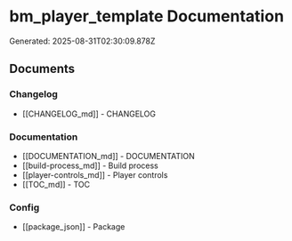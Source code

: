 # bm_player_template Documentation

Generated: 2025-08-31T02:30:09.878Z

## Documents

### Changelog

- [[CHANGELOG_md]] - CHANGELOG

### Documentation

- [[DOCUMENTATION_md]] - DOCUMENTATION
- [[build-process_md]] - Build process
- [[player-controls_md]] - Player controls
- [[TOC_md]] - TOC

### Config

- [[package_json]] - Package

